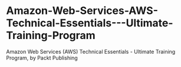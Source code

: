 


# Amazon-Web-Services-AWS-Technical-Essentials---Ultimate-Training-Program
Amazon Web Services (AWS) Technical Essentials - Ultimate Training Program, by Packt Publishing
